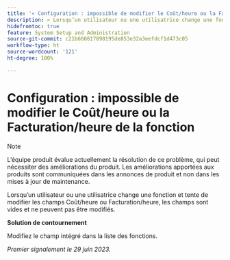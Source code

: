 ```yaml
---
title: '« Configuration : impossible de modifier le Coût/heure ou la Facturation/heure de la fonction »'
description: « Lorsqu’un utilisateur ou une utilisatrice change une fonction et tente de modifier les champs Coût/heure ou Facturation/heure, les champs sont vides et ne peuvent pas être modifiés. »
hidefromtoc: true
feature: System Setup and Administration
source-git-commit: c21b660817890195de853e32a3eefdcf1d473c05
workflow-type: ht
source-wordcount: '121'
ht-degree: 100%

---
```



# Configuration : impossible de modifier le Coût/heure ou la Facturation/heure de la fonction



>[!NOTE]
>
>L’équipe produit évalue actuellement la résolution de ce problème, qui peut nécessiter des améliorations du produit. Les améliorations apportées aux produits sont communiquées dans les annonces de produit et non dans les mises à jour de maintenance.

Lorsqu’un utilisateur ou une utilisatrice change une fonction et tente de modifier les champs Coût/heure ou Facturation/heure, les champs sont vides et ne peuvent pas être modifiés.

**Solution de contournement**

Modifiez le champ intégré dans la liste des fonctions.

_Premier signalement le 29 juin 2023._

